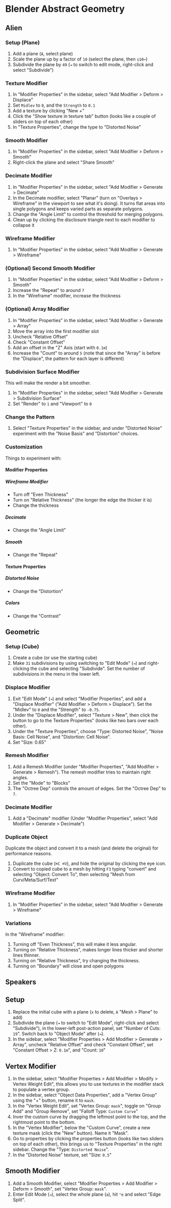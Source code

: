 # Blender Abstract Geometry

## Alien

### Setup (Plane)

1. Add a plane (`A`, select plane)
2. Scale the plane up by a factor of `10` (select the plane, then `s10↩`)
3. Subdivide the plane by `49` (`⇥` to switch to edit mode, right-click and select "Subdivide")

### Texture Modifier

1. In "Modifier Properties" in the sidebar, select "Add Modifier > Deform > Displace"
2. Set `Midlev` to `0`, and the `Strength` to `0.1`
3. Add a texture by clicking "New +"
4. Click the "Show texture in texture tab" button (looks like a couple of sliders on top of each other)
5. In "Texture Properties", change the type to "Distorted Noise"

### Smooth Modifier

1. In "Modifier Properties" in the sidebar, select "Add Modifier > Deform > Smooth"
2. Right-click the plane and select "Share Smooth"

### Decimate Modifier

1. In "Modifier Properties" in the sidebar, select "Add Modifier > Generate > Decimate"
2. In the Decimate modifier, select "Planar" (turn on "Overlays > Wireframe" in the viewport to see what it's doing). It turns flat areas into single polygons and keeps varied parts as separate polygons.
3. Change the "Angle Limit" to control the threshold for merging polygons.
4. Clean up by clicking the disclosure triangle next to each modifier to collapse it

### Wireframe Modifier

1. In "Modifier Properties" in the sidebar, select "Add Modifier > Generate > Wireframe"

### (Optional) Second Smooth Modifier

1. In "Modifier Properties" in the sidebar, select "Add Modifier > Deform > Smooth"
2. Increase the "Repeat" to around `7`
3. In the "Wireframe" modifier, increase the thickness

### (Optional) Array Modifier

1. In "Modifier Properties" in the sidebar, select "Add Modifier > Generate > Array"
2. Move the array into the first modifier slot
3. Uncheck "Relative Offset"
4. Check "Constant Offset"
5. Add an offset in the "Z" Axis (start with `0.1m`)
6. Increase the "Count" to around `5` (note that since the "Array" is before the "Displace", the pattern for each layer is different)

### Subdivision Surface Modifier

This will make the render a bit smoother.

1. In "Modifier Properties" in the sidebar, select "Add Modifier > Generate > Subdivision Surface"
2. Set "Render" to `1` and "Viewport" to `0`

### Change the Pattern

1. Select "Texture Properties" in the sidebar, and under "Distorted Noise" experiment with the "Noise Basis" and "Distortion" choices.

### Customization

Things to experiment with:

#### Modifier Properties

##### Wireframe Modifier

- Turn off "Even Thickness"
- Turn on "Relative Thickness" (the longer the edge the thicker it is)
- Change the thickness

##### Decimate

- Change the "Angle Limit"

##### Smooth

- Change the "Repeat"

#### Texture Properties

##### Distorted Noise

- Change the "Distortion"

##### Colors

- Change the "Contrast"

## Geometric

### Setup (Cube)

1. Create a cube (or use the starting cube)
2. Make `31` subdivisions by using switching to "Edit Mode" (`⇥`) and right-clicking the cube and selecting "Subdivide". Set the  number of subdivisions in the menu in the lower left.

### Displace Modifier

1. Exit "Edit Mode" (`⇥`) and select "Modifier Properties", and add a "Displace Modifier" ("Add Modifier > Deform > Displace"). Set the "Midlev" to `0` and the "Strength" to `-0.75`.
2. Under the "Displace Modifier", select "Texture > New", then click the button to go to the Texture Properties" (looks like two bars over each other).
3. Under the "Texture Properties", choose "Type: Distorted Noise", "Noise Basis: Cell Noise", and "Distortion: Cell Noise".
4. Set "Size: 0.65"

### Remesh Modifier

1. Add a Remesh Modifier (under "Modifier Properties", "Add Modifier > Generate > Remesh"). The remesh modifier tries to maintain right angles.
2. Set the "Mode" to "Blocks"
3. The "Octree Dep" controls the amount of edges. Set the "Octree Dep" to `7`.

### Decimate Modifier

1. Add a "Decimate" modifier (Under "Modifier Properties", select "Add Modifier > Generate > Decimate")

### Duplicate Object

Duplicate the object and convert it to a mesh (and delete the original) for performance reasons.

1. Duplicate the cube (`⌘C ⌘V`), and hide the original by clicking the eye icon.
2. Convert to copied cube to a mesh by hitting `F3` typing "convert" and selecting "Object: Convert To", then selecting "Mesh from Curv/Meta/Surf/Text"

### Wireframe Modifier

1. In "Modifier Properties" in the sidebar, select "Add Modifier > Generate > Wireframe"

### Variations

In the "Wireframe" modifier:

1. Turning off "Even Thickness", this will make it less angular.
2. Turning on "Relative Thickness", makes longer lines thicker and shorter lines thinner.
3. Turning on "Relative Thickness", try changing the thickness.
4. Turning on "Boundary" will close and open polygons

## Speakers

## Setup

1. Replace the initial cube with a plane (`x` to delete, `A` "Mesh > Plane" to add)
2. Subdivide the plane (`⇥` to switch to "Edit Mode", right-click and select "Subdivide"), in the lower-left post-action panel, set "Number of Cuts: `19`". Switch back to "Object Mode" after (`⇥`).
3. In the sidebar, select "Modifier Properties > Add Modifier > Generate > Array", uncheck "Relative Offset" and check "Constant Offset", set "Constant Offset > Z: `0.1m`", and "Count: `10`"

## Vertex Modifier

1. In the sidebar, select "Modifier Properties > Add Modifier > Modify > Vertex Weight Edit", this allows you to use textures in the modifier stack to populate a vertex group.
2. In the sidebar, select "Object Data Properties", add a "Vertex Group" using the "+" button, rename it to `mask`.
3. In the "Vertex Weight Edit", set "Vertex Group: `mask`", toggle on "Group Add" and "Group Remove", set "Falloff Type: `Custom Curve`"
4. Inver the custom curve by dragging the leftmost point to the top, and the rightmost point to the bottom.
5. In the "Vertex Modifier", below the "Custom Curve", create a new texture mask (click the "New" button). Name it "Mask".
6.  Go to properties by clicking the properties button (looks like two sliders on top of each other), this brings us to "Texture Properties" in the right sidebar. Change the "Type: `Distorted Noise`".
7. In the "Distorted Noise" texture, set "Size: `0.5`"

## Smooth Modifier

1. Add a Smooth Modifier, select "Modifier Properties > Add Modifier > Deform > Smooth", set "Vertex Group: `mask`".
2. Enter Edit Mode (`⇥`), select the whole plane (`a`), hit `⌃e` and select "Edge Split".